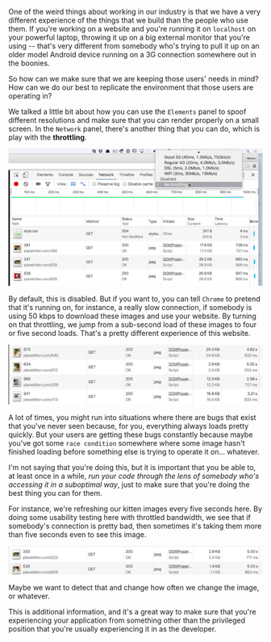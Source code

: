 One of the weird things about working in our industry is that we have a very different experience of the things that we build than the people who use them. If you're working on a website and you're running it on `localhost` on your powerful laptop, throwing it up on a big external monitor that you're using -- that's very different from somebody who's trying to pull it up on an older model Android device running on a 3G connection somewhere out in the boonies.

So how can we make sure that we are keeping those users' needs in mind? How can we do our best to replicate the environment that those users are operating in?

We talked a little bit about how you can use the `Elements` panel to spoof different resolutions and make sure that you can render properly on a small screen. In the `Network` panel, there's another thing that you can do, which is play with the **throttling**.

![Throttling tab](../images/tools-test-slow-network-performance-with-the-chrome-devtools-throttling-panel.png)

By default, this is disabled. But if you want to, you can tell `Chrome` to pretend that it's running on, for instance, a really slow connection, if somebody is using 50 kbps to download these images and use your website. By turning on that throttling, we jump from a sub-second load of these images to four or five second loads. That's a pretty different experience of this website.

![Slow Image Loads](../images/tools-test-slow-network-performance-with-the-chrome-devtools-slow-image-loading.png)

A lot of times, you might run into situations where there are bugs that exist that you've never seen because, for you, everything always loads pretty quickly. But your users are getting these bugs constantly because maybe you've got some `race condition` somewhere where some image hasn't finished loading before something else is trying to operate it on... whatever.

I'm not saying that you're doing this, but it is important that you be able to, at least once in a while, *run your code through the lens of somebody who's accessing it in a suboptimal way*, just to make sure that you're doing the best thing you can for them.

For instance, we're refreshing our kitten images every five seconds here. By doing some usability testing here with throttled bandwidth, we see that if somebody's connection is pretty bad, then sometimes it's taking them more than five seconds even to see this image.

![Five Second Latency](../images/tools-test-slow-network-performance-with-the-chrome-devtools-five-seconds.png)

Maybe we want to detect that and change how often we change the image, or whatever.

This is additional information, and it's a great way to make sure that you're experiencing your application from something other than the privileged position that you're usually experiencing it in as the developer.